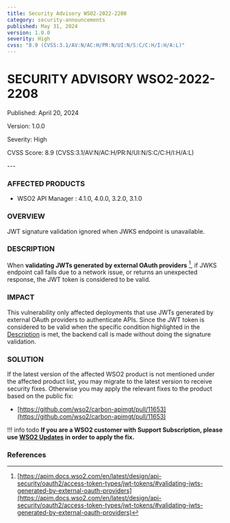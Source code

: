 ```yaml
---
title: Security Advisory WSO2-2022-2208
category: security-announcements
published: May 31, 2024
version: 1.0.0
severity: High
cvss: "8.9 (CVSS:3.1/AV:N/AC:H/PR:N/UI:N/S:C/C:H/I:H/A:L)"
---
```


# SECURITY ADVISORY WSO2-2022-2208

<p class="doc-info">Published: April 20, 2024</p>
<p class="doc-info">Version: 1.0.0</p>
<p class="doc-info">Severity: High</p>
<p class="doc-info">CVSS Score: 8.9 (CVSS:3.1/AV:N/AC:H/PR:N/UI:N/S:C/C:H/I:H/A:L)</p>
---

### AFFECTED PRODUCTS
* WSO2 API Manager : 4.1.0, 4.0.0, 3.2.0, 3.1.0


### OVERVIEW
JWT signature validation ignored when JWKS endpoint is unavailable.


### DESCRIPTION
When **validating JWTs generated by external OAuth providers** [^1], if JWKS endpoint call fails due to a network issue, or returns an unexpected response, the JWT token is considered to be valid.



### IMPACT
This vulnerability only affected deployments that use JWTs generated by external OAuth providers to authenticate APIs. Since the JWT token is considered to be valid when the specific condition highlighted in the [Description](#description) is met, the backend call is made without doing the signature validation.


### SOLUTION
If the latest version of the affected WSO2 product is not mentioned under the affected product list, you may migrate to the latest version to receive security fixes. Otherwise you may apply the relevant fixes to the product based on the public fix: 

* [https://github.com/wso2/carbon-apimgt/pull/11653](https://github.com/wso2/carbon-apimgt/pull/11653)


!!! info todo
    **If you are a WSO2 customer with Support Subscription, please use [WSO2 Updates](https://wso2.com/updates/) in order to apply the fix.**

### References
[^1]: [https://apim.docs.wso2.com/en/latest/design/api-security/oauth2/access-token-types/jwt-tokens/#validating-jwts-generated-by-external-oauth-providers](https://apim.docs.wso2.com/en/latest/design/api-security/oauth2/access-token-types/jwt-tokens/#validating-jwts-generated-by-external-oauth-providers)

